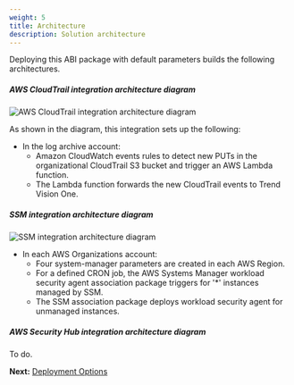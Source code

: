 ```yaml
---
weight: 5
title: Architecture
description: Solution architecture
---
```


Deploying this ABI package with default parameters builds the following architectures.

##### AWS CloudTrail integration architecture diagram

![AWS CloudTrail integration architecture diagram](/images/cloudtrail-architecture.png)

As shown in the diagram, this integration sets up the following:

* In the log archive account:
  * Amazon CloudWatch events rules to detect new PUTs in the organizational CloudTrail S3 bucket and trigger an AWS Lambda function.
  * The Lambda function forwards the new CloudTrail events to Trend Vision One.

##### SSM integration architecture diagram

![SSM integration architecture diagram](/images/ssm-architecture.jpg)

* In each AWS Organizations account:
  * Four system-manager parameters are created in each AWS Region.
  * For a defined CRON job, the AWS Systems Manager workload security agent association package triggers for '*' instances managed by SSM.
  * The SSM association package deploys workload security agent for unmanaged instances.

##### AWS Security Hub integration architecture diagram

To do.

<!--
![SecurityHub Integration Architecture Diagram](/images/)

As shown in the diagram, this integration sets up the following:

* In all current and AWS accounts in your AWS organization:
    * <Amazon CloudWatch Events rules> to <detect changes in AWS Config configuration items (CIs)> and <trigger AWS Lambda functions>.
    * <Service> to perform <Action-1> and <Action-2>.

* In the management account:
    * <Service> to perform <Action-1> and <Action-2>.

* In the log archive account:
    * <Service> to perform <Action-1> and <Action-2>.

* In the security tooling account:
    * <Service> to perform <Action-1> and <Action-2>.

-->

**Next:** [Deployment Options](/deployment-options/index.html)
